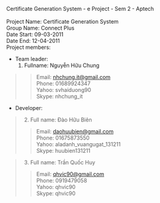 Certificate Generation System - e Project - Sem 2 - Aptech<br />
<br />
Project Name:  Certificate Generation System <br />
Group Name:    Connect Plus<br />
Date Start:        09-03-2011<br />
Date End:         12-04-2011<br />
Project members:<br />
- Team leader:
  1. Fullname: Nguyễn Hữu Chung<br />
> > Email:      nhchung.it@gmail.com<br />
> > Phone:     01689924347<br />
> > Yahoo:     svhaiduong90<br />
> > Skype:     nhchung\_it<br />
- Developer:

> 2. Full name: Đào Hữu Biên<br />
> > Email:       daohuubien@gmail.com<br />
> > Phone:      01675873550<br />
> > Yahoo:      aladanh\_vuangugat\_131211<br />
> > Skype:      huubien131211<br />

> 3. Full name: Trần Quốc Huy<br />
> > Email:       qhvic90@gmail.com<br />
> > Phone:      0919479058<br />
> > Yahoo:      qhvic90<br />
> > Skype:      qhvic90<br />